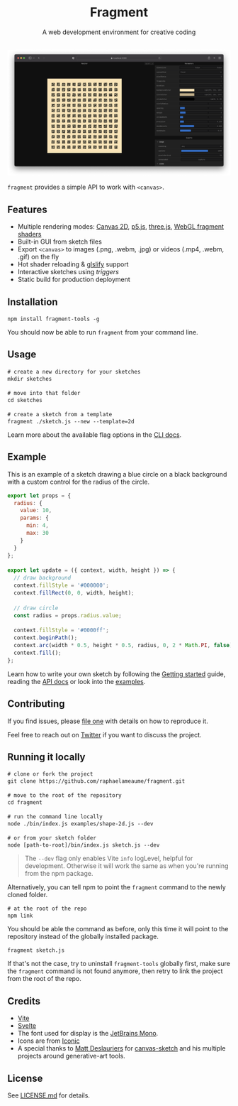 <h1 align="center">Fragment</h1>
<div align="center">A web development environment for creative coding</div>
<br/>

![Screen capture of Fragment, splitted in two columns, the left one has a centered canvas displaying squares arranged in a grid, the right column contains various controls for colors, variables and exports](https://github.com/raphaelameaume/fragment/raw/main/screenshot.png "Screen Capture of Fragment")

`fragment` provides a simple API to work with `<canvas>`.

## Features

- Multiple rendering modes: [Canvas 2D](https://developer.mozilla.org/en-US/docs/Web/API/Canvas_API), [p5.js](https://github.com/processing/p5.js/), [three.js](https://github.com/mrdoob/three.js/), [WebGL fragment shaders](https://developer.mozilla.org/en-US/docs/Web/API/WebGLShader)
- Built-in GUI from sketch files
- Export `<canvas>` to images (.png, .webm, .jpg) or videos (.mp4, .webm, .gif) on the fly
- Hot shader reloading & [glslify](https://github.com/glslify/glslify) support
- Interactive sketches using *triggers*
- Static build for production deployment

## Installation

```
npm install fragment-tools -g
``` 

You should now be able to run `fragment` from your command line.

## Usage

```
# create a new directory for your sketches
mkdir sketches

# move into that folder
cd sketches

# create a sketch from a template
fragment ./sketch.js --new --template=2d
```

Learn more about the available flag options in the [CLI docs](./docs/api/CLI.md).

## Example

This is an example of a sketch drawing a blue circle on a black background with a custom control for the radius of the circle.

```js
export let props = {
  radius: {
    value: 10,
    params: {
      min: 4,
      max: 30
    }
  }
};

export let update = ({ context, width, height }) => {
  // draw background
  context.fillStyle = '#000000';
  context.fillRect(0, 0, width, height);

  // draw circle
  const radius = props.radius.value;

  context.fillStyle = '#0000ff';
  context.beginPath();
  context.arc(width * 0.5, height * 0.5, radius, 0, 2 * Math.PI, false);
  context.fill();
};
```

Learn how to write your own sketch by following the [Getting started](./docs//guide/getting-started.md) guide, reading the [API docs](./docs/api/sketch.md) or look into the [examples](./examples/).

## Contributing

If you find issues, please [file one](https://github.com/raphaelameaume/fragment/issues) with details on how to reproduce it.

Feel free to reach out on [Twitter](https://twitter.com/raphaelameaume) if you want to discuss the project.

## Running it locally

```
# clone or fork the project
git clone https://github.com/raphaelameaume/fragment.git 

# move to the root of the repository
cd fragment

# run the command line locally
node ./bin/index.js examples/shape-2d.js --dev

# or from your sketch folder
node [path-to-root]/bin/index.js sketch.js --dev
```

> The `--dev` flag only enables Vite `info` logLevel, helpful for development. Otherwise it will work the same as when you're running from the npm package.

Alternatively, you can tell npm to point the `fragment` command to the newly cloned folder.

```
# at the root of the repo
npm link
```

You should be able the command as before, only this time it will point to the repository instead of the globally installed package.

```
fragment sketch.js
```

If that's not the case, try to uninstall `fragment-tools` globally first, make sure the `fragment` command is not found anymore, then retry to link the project from the root of the repo.

## Credits

- [Vite](https://vitejs.dev/)
- [Svelte](https://svelte.dev/)
- The font used for display is the [JetBrains Mono](https://www.jetbrains.com/lp/mono/).
- Icons are from [Iconic](https://iconic.app/)
- A special thanks to [Matt Deslauriers](https://www.mattdesl.com/) for [canvas-sketch](https://github.com/mattdesl/canvas-sketch) and his multiple projects around generative-art tools.

## License

See [LICENSE.md](./LICENSE.md) for details.
